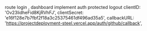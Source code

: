 route login , dashboard 
implement auth
protected 
logout
clientID: 'Ov23lidheFid8KjRVhFJ',
clientSecret: 'e16f128e7b7fbf2f18a3c25375461df496ad35a5',
callbackURL: 'https://projectdeployment-steel.vercel.app/auth/github/callback',
